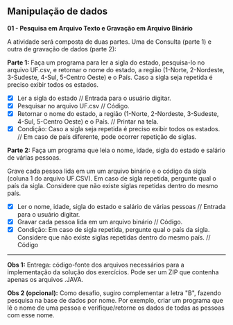 ## Manipulação de dados

**01 - Pesquisa em Arquivo Texto e Gravação em Arquivo Binário**

A atividade será composta de duas partes. Uma de Consulta (parte 1) e outra de gravação de dados (parte 2):

**Parte 1:**
Faça um programa para ler a sigla do estado, pesquisa-lo no arquivo UF.csv, e retornar o nome do estado, a região (1-Norte, 2-Nordeste, 3-Sudeste, 4-Sul, 5-Centro Oeste) e o País. Caso a sigla seja repetida é preciso exibir todos os estados.

- [X] Ler a sigla do estado // Entrada para o usuário digitar.
- [X] Pesquisar no arquivo UF.csv // Código.
- [X] Retornar o nome do estado, a região (1-Norte, 2-Nordeste, 3-Sudeste, 4-Sul, 5-Centro Oeste) e o País. // Printar na tela.
- [X] Condição: Caso a sigla seja repetida é preciso exibir todos os estados. // Em caso de país diferente, pode ocorrer repetição de siglas.

**Parte 2:**
Faça um programa que leia o nome, idade, sigla do estado e salário de várias pessoas. 

Grave cada pessoa lida em um um arquivo binário e o código da sigla (coluna 1 do arquivo UF.CSV). 
Em caso de sigla repetida, pergunte qual o país da sigla. 
Considere que não existe siglas repetidas dentro do mesmo país.

- [X] Ler o nome, idade, sigla do estado e salário de várias pessoas // Entrada para o usuário digitar.
- [X] Gravar cada pessoa lida em um arquivo binário // Código.
- [X] Condição: Em caso de sigla repetida, pergunte qual o país da sigla. Considere que não existe siglas repetidas dentro do mesmo país. // Código

-------
**Obs 1:** Entrega: código-fonte dos arquivos necessários para a implementação da solução dos exercícios. Pode ser um ZIP que contenha apenas os arquivos .JAVA.

**Obs 2 (opcional):** Como desafio, sugiro complementar a letra "B", fazendo pesquisa na base de dados por nome. Por exemplo, criar um programa que lê o nome de uma pessoa e verifique/retorne os dados de todas as pessoas com esse nome.
